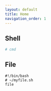 ```yaml
---
layout: default
title: Home
navigation_order: 1
---
```

## Shell

~~~ sh
# cmd
~~~

## File

~~~ text
#!/bin/bash
# ~/myfile.sh
file
~~~

